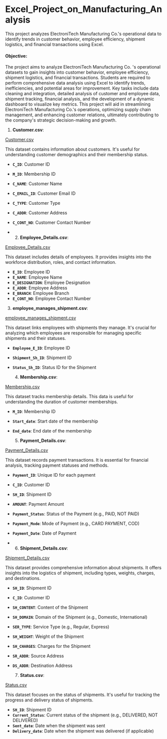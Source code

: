 # Excel_Project_on_Manufacturing_Analysis
This project analyzes ElectroniTech Manufacturing Co.'s operational data to identify trends in customer behavior, employee efficiency, shipment logistics, and financial transactions using Excel.

####  Objective:

The project aims to analyze ElectroniTech Manufacturing Co. 's operational datasets to gain insights into customer behavior, employee efficiency, shipment logistics, and financial transactions. Students are required to perform comprehensive data analysis using Excel to identify trends, inefficiencies, and potential areas for improvement. Key tasks include data cleaning and integration, detailed analysis of customer and employee data, shipment tracking, financial analysis, and the development of a dynamic dashboard to visualize key metrics. This project will aid in streamlining ElectroniTech Manufacturing Co.'s operations, optimizing supply chain management, and enhancing customer relations, ultimately contributing to the company's strategic decision-making and growth.

1. **Customer.csv**: 

[Customer.csv](https://prod-files-secure.s3.us-west-2.amazonaws.com/d1e1bc70-9ede-4c69-84fd-42c5605803a0/01398e0c-bc89-4047-8784-59b5795f0f4f/Customer.csv)

This dataset contains information about customers. It's useful for understanding customer demographics and their membership status.

- **`C_ID`**: Customer ID
- **`M_ID`**: Membership ID
- **`C_NAME`**: Customer Name
- **`C_EMAIL_ID`**: Customer Email ID
- **`C_TYPE`**: Customer Type
- **`C_ADDR`**: Customer Address
- **`C_CONT_NO`**: Customer Contact Number

- 2. **Employee_Details.csv**:

[Employee_Details.csv](https://prod-files-secure.s3.us-west-2.amazonaws.com/d1e1bc70-9ede-4c69-84fd-42c5605803a0/da575b7a-c95f-4028-9dd3-33989fb179f9/Employee_Details.csv)

This dataset includes details of employees. It provides insights into the workforce distribution, roles, and contact information.

- **`E_ID`**: Employee ID
- **`E_NAME`**: Employee Name
- **`E_DESIGNATION`**: Employee Designation
- **`E_ADDR`**: Employee Address
- **`E_BRANCH`**: Employee Branch
- **`E_CONT_NO`**: Employee Contact Number

3. **employee_manages_shipment.csv**:

[employee_manages_shipment.csv](https://prod-files-secure.s3.us-west-2.amazonaws.com/d1e1bc70-9ede-4c69-84fd-42c5605803a0/e96d07f6-bbe5-449b-833e-a320b2b8cd2f/employee_manages_shipment.csv)

This dataset links employees with shipments they manage. It's crucial for analyzing which employees are responsible for managing specific shipments and their statuses.

- **`Employee_E_ID`**: Employee ID
- **`Shipment_Sh_ID`**: Shipment ID
- **`Status_Sh_ID`**: Status ID for the Shipment

  4. **Membership.csv**:

[Membership.csv](https://prod-files-secure.s3.us-west-2.amazonaws.com/d1e1bc70-9ede-4c69-84fd-42c5605803a0/eae48561-5bac-463a-a31b-ae251fa98ef5/Membership.csv)

This dataset tracks membership details. This data is useful for understanding the duration of customer memberships.

- **`M_ID`**: Membership ID
- **`Start_date`**: Start date of the membership
- **`End_date`**: End date of the membership

  5. **Payment_Details.csv**:

[Payment_Details.csv](https://prod-files-secure.s3.us-west-2.amazonaws.com/d1e1bc70-9ede-4c69-84fd-42c5605803a0/d3f180e0-fdc7-4c1a-af49-776a6eab4f67/Payment_Details.csv)

This dataset records payment transactions. It is essential for financial analysis, tracking payment statuses and methods.

- **`Payment_ID`**: Unique ID for each payment
- **`C_ID`**: Customer ID
- **`SH_ID`**: Shipment ID
- **`AMOUNT`**: Payment Amount
- **`Payment_Status`**: Status of the Payment (e.g., PAID, NOT PAID)
- **`Payment_Mode`**: Mode of Payment (e.g., CARD PAYMENT, COD)
- **`Payment_Date`**: Date of Payment

- 6. **Shipment_Details.csv**:

[Shipment_Details.csv](https://prod-files-secure.s3.us-west-2.amazonaws.com/d1e1bc70-9ede-4c69-84fd-42c5605803a0/6c3f65bf-a65f-4c12-8a2c-e71dabc6eb5b/Shipment_Details.csv)

This dataset provides comprehensive information about shipments. It offers insights into the logistics of shipment, including types, weights, charges, and destinations.

- **`SH_ID`**: Shipment ID
- **`C_ID`**: Customer ID
- **`SH_CONTENT`**: Content of the Shipment
- **`SH_DOMAIN`**: Domain of the Shipment (e.g., Domestic, International)
- **`SER_TYPE`**: Service Type (e.g., Regular, Express)
- **`SH_WEIGHT`**: Weight of the Shipment
- **`SH_CHARGES`**: Charges for the Shipment
- **`SR_ADDR`**: Source Address
- **`DS_ADDR`**: Destination Address

  7. **Status.csv**:

[Status.csv](https://prod-files-secure.s3.us-west-2.amazonaws.com/d1e1bc70-9ede-4c69-84fd-42c5605803a0/ac5e3841-c93a-4a9e-8483-bf53bf798042/Status.csv)

This dataset focuses on the status of shipments. It's useful for tracking the progress and delivery status of shipments.

- **`SH_ID`**: Shipment ID
- **`Current_Status`**: Current status of the shipment (e.g., DELIVERED, NOT DELIVERED)
- **`Sent_date`**: Date when the shipment was sent
- **`Delivery_date`**: Date when the shipment was delivered (if applicable)
